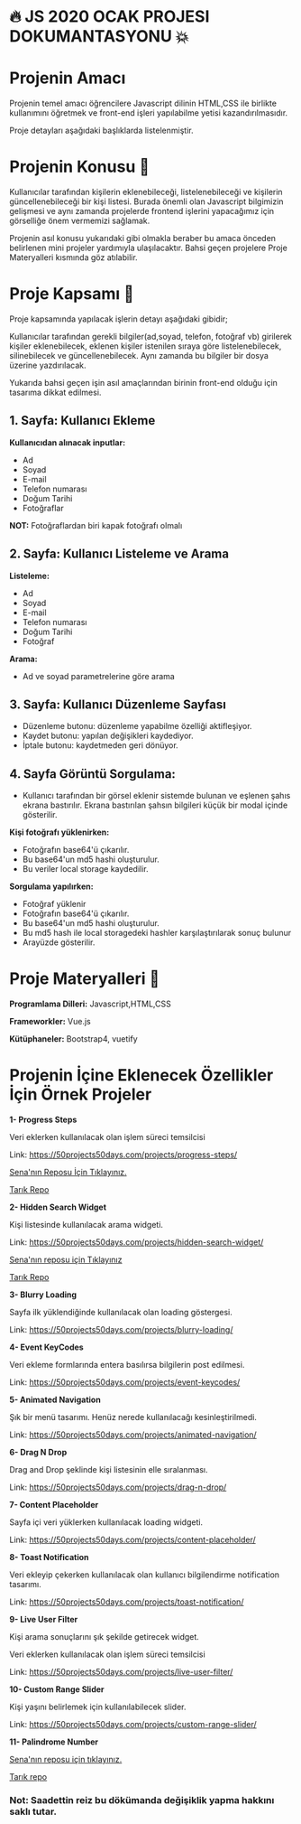 # :fire:  JS 2020 OCAK PROJESI DOKUMANTASYONU   :boom:

# Projenin Amacı
 Projenin temel amacı öğrencilere Javascript dilinin HTML,CSS ile birlikte kullanımını öğretmek ve front-end işleri yapılabilme yetisi kazandırılmasıdır.

  Proje detayları aşağıdaki başlıklarda listelenmiştir.  

# Projenin Konusu  :orange_book:

Kullanıcılar tarafından kişilerin eklenebileceği, listelenebileceği ve kişilerin güncellenebileceği bir kişi listesi. Burada önemli olan Javascript bilgimizin gelişmesi ve aynı zamanda projelerde frontend işlerini yapacağımız için görselliğe önem vermemizi sağlamak.


Projenin asıl konusu yukarıdaki gibi olmakla beraber bu amaca önceden belirlenen mini projeler yardımıyla ulaşılacaktır.
Bahsi geçen projelere Proje Materyalleri kısmında göz atılabilir.


# Proje Kapsamı   :book:

Proje kapsamında yapılacak işlerin detayı aşağıdaki gibidir;

Kullanıcılar tarafından gerekli bilgiler(ad,soyad, telefon, fotoğraf vb) girilerek kişiler eklenebilecek, eklenen kişiler istenilen sıraya göre listelenebilecek, silinebilecek ve güncellenebilecek. Aynı zamanda bu bilgiler bir dosya üzerine yazdırılacak.

 Yukarıda bahsi geçen işin asıl amaçlarından birinin front-end olduğu için tasarıma dikkat edilmesi.
 
 ## **1.** Sayfa: Kullanıcı Ekleme 

  **Kullanıcıdan alınacak inputlar:**

   - Ad
   - Soyad
   - E-mail
   - Telefon numarası
   - Doğum Tarihi
   - Fotoğraflar

  **NOT:** Fotoğraflardan biri kapak fotoğrafı olmalı
   
 ## **2.** Sayfa: Kullanıcı Listeleme ve Arama
  
  **Listeleme:**

  - Ad 
  - Soyad 
  - E-mail
  - Telefon numarası
  - Doğum Tarihi
  - Fotoğraf
    
  **Arama:**
  - Ad ve soyad parametrelerine göre arama
   
## **3.** Sayfa: Kullanıcı Düzenleme Sayfası
 
  - Düzenleme butonu: düzenleme yapabilme özelliği aktifleşiyor. 
  - Kaydet butonu: yapılan değişikleri kaydediyor. 
  - İptale butonu: kaydetmeden geri dönüyor.
   
## **4.** Sayfa Görüntü Sorgulama:
   - Kullanıcı tarafından bir görsel eklenir sistemde bulunan ve eşlenen şahıs ekrana bastırılır. Ekrana bastırılan şahsın bilgileri küçük bir modal içinde gösterilir.

  **Kişi fotoğrafı yüklenirken:**
    
  - Fotoğrafın base64'ü çıkarılır.
  - Bu base64'un md5 hashi oluşturulur.
  - Bu veriler local storage kaydedilir.
    
  **Sorgulama yapılırken:**
   
  - Fotoğraf yüklenir
  - Fotoğrafın base64'ü çıkarılır.
  - Bu base64'un md5 hashi oluşturulur.
  - Bu md5 hash ile local storagedeki hashler karşılaştırılarak sonuç bulunur
  - Arayüzde gösterilir.
    
# Proje Materyalleri  :wrench:

**Programlama Dilleri:**  Javascript,HTML,CSS  

**Frameworkler:**  Vue.js

**Kütüphaneler:** Bootstrap4, vuetify

# Projenin İçine Eklenecek Özellikler İçin Örnek Projeler

**1- Progress Steps**

Veri eklerken kullanılacak olan işlem süreci temsilcisi

Link: https://50projects50days.com/projects/progress-steps/

[Sena'nın Reposu İçin Tıklayınız.](https://github.com/akpiinar/progress-step)

[Tarık Repo](https://github.com/tbayzin/Progress-stepsJS)

**2- Hidden Search Widget**

Kişi listesinde kullanılacak arama widgeti.

Link:  https://50projects50days.com/projects/hidden-search-widget/

[Sena'nın reposu için Tıklayınız](https://github.com/akpinar/hidden-search.git)

[Tarık Repo](https://github.com/tbayzin/Hidden-Search-Bar)


**3- Blurry Loading**

Sayfa ilk yüklendiğinde kullanılacak olan loading göstergesi.

Link:  https://50projects50days.com/projects/blurry-loading/


**4- Event KeyCodes**

Veri ekleme formlarında entera basılırsa bilgilerin post edilmesi.


Link:  https://50projects50days.com/projects/event-keycodes/

**5- Animated Navigation**

Şık bir menü tasarımı. Henüz nerede kullanılacağı kesinleştirilmedi.

Link:  https://50projects50days.com/projects/animated-navigation/

**6- Drag N Drop**

Drag and Drop şeklinde kişi listesinin elle sıralanması.

Link: https://50projects50days.com/projects/drag-n-drop/

**7- Content Placeholder**

Sayfa içi veri yüklerken kullanılacak loading widgeti.

Link: https://50projects50days.com/projects/content-placeholder/

**8- Toast Notification**

Veri ekleyip çekerken kullanılacak olan kullanıcı bilgilendirme notification tasarımı.

Link: https://50projects50days.com/projects/toast-notification/

**9- Live User Filter**

Kişi arama sonuçlarını şık şekilde getirecek widget.

Veri eklerken kullanılacak olan işlem süreci temsilcisi

Link:  https://50projects50days.com/projects/live-user-filter/

**10- Custom Range Slider**

Kişi yaşını belirlemek için kullanılabilecek slider.

Link:  https://50projects50days.com/projects/custom-range-slider/

**11- Palindrome Number**

[Sena'nın reposu için tıklayınız.](https://github.com/akpiinar/javascript-palindrome-number)

[Tarık repo ](https://github.com/tbayzin/palindrome)



### **Not**: Saadettin reiz bu dökümanda değişiklik yapma hakkını saklı tutar.

